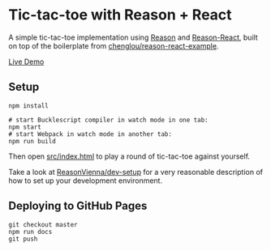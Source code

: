 # Tic-tac-toe with Reason + React

A simple tic-tac-toe implementation using [Reason](https://facebook.github.io/reason/) and [Reason-React](https://github.com/reasonml/reason-react), built on top of the boilerplate from [chenglou/reason-react-example](https://github.com/chenglou/reason-react-example).

[Live Demo](https://poeschko.github.io/reason-react-tictactoe/)

## Setup

    npm install

    # start Bucklescript compiler in watch mode in one tab:
    npm start
    # start Webpack in watch mode in another tab:
    npm run build

Then open [src/index.html](./src/index.html) to play a round of tic-tac-toe against yourself.

Take a look at [ReasonVienna/dev-setup](https://github.com/ReasonVienna/dev-setup) for a very reasonable description of how to set up your development environment.

## Deploying to GitHub Pages

    git checkout master
    npm run docs
    git push
